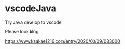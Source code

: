 # vscodeJava

Try Java develop to vscode

Please look blog

https://www.ksakae1216.com/entry/2020/03/09/083000
